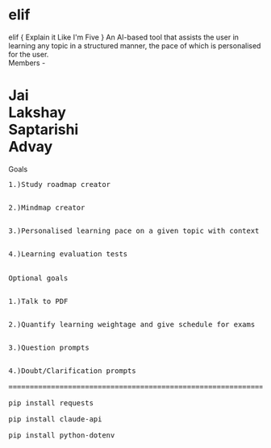 # elif
elif { Explain it Like I'm Five } An AI-based tool that assists the user in learning any topic in a structured manner, the pace of which is personalised for the user. <br />
Members - <br />

Jai <br />
Lakshay <br />
Saptarishi <br />
Advay <br />
===========================================================================
Goals <br />
<pre>1.)Study roadmap creator <br />
<pre>2.)Mindmap creator <br />
<pre>3.)Personalised learning pace on a given topic with context (3 levels) <br />
<pre>4.)Learning evaluation tests <br />

Optional goals <br />
<pre>1.)Talk to PDF <br />
<pre>2.)Quantify learning weightage and give schedule for exams <br />
<pre>3.)Question prompts <br />
<pre>4.)Doubt/Clarification prompts <br />
========================================================================== Run the following commands before program execution -<br />
pip install requests <br />
pip install claude-api <br />
pip install python-dotenv <br />
